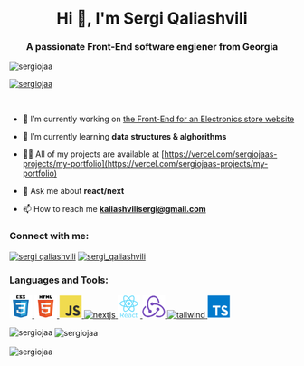 <h1 align="center">Hi 👋, I'm Sergi Qaliashvili</h1>
<h3 align="center">A passionate Front-End software engiener from Georgia</h3>

<p align="left"> <img src="https://komarev.com/ghpvc/?username=sergiojaa&label=Profile%20views&color=0e75b6&style=flat" alt="sergiojaa" /> </p>

<p align="left"> <a href="https://github.com/ryo-ma/github-profile-trophy"><img src="https://github-profile-trophy.vercel.app/?username=sergiojaa" alt="sergiojaa" /></a> </p>

<p align="left"> <a href="https://twitter.com/" target="blank"><img src="https://img.shields.io/twitter/follow/?logo=twitter&style=for-the-badge" alt="" /></a> </p>

- 🔭 I’m currently working on [the Front-End for an Electronics store website](https://github.com/sergiojaa/ecommerce)

- 🌱 I’m currently learning **data structures & alghorithms**

- 👨‍💻 All of my projects are available at [https://vercel.com/sergiojaas-projects/my-portfolio](https://vercel.com/sergiojaas-projects/my-portfolio)

- 💬 Ask me about **react/next**

- 📫 How to reach me **kaliashvilisergi@gmail.com**

<h3 align="left">Connect with me:</h3>
<p align="left">
<a href="https://linkedin.com/in/sergi qaliashvili" target="blank"><img align="center" src="https://raw.githubusercontent.com/rahuldkjain/github-profile-readme-generator/master/src/images/icons/Social/linked-in-alt.svg" alt="sergi qaliashvili" height="30" width="40" /></a>
<a href="https://instagram.com/sergi_qaliashvili" target="blank"><img align="center" src="https://raw.githubusercontent.com/rahuldkjain/github-profile-readme-generator/master/src/images/icons/Social/instagram.svg" alt="sergi_qaliashvili" height="30" width="40" /></a>
</p>

<h3 align="left">Languages and Tools:</h3>
<p align="left"> <a href="https://www.w3schools.com/css/" target="_blank" rel="noreferrer"> <img src="https://raw.githubusercontent.com/devicons/devicon/master/icons/css3/css3-original-wordmark.svg" alt="css3" width="40" height="40"/> </a> <a href="https://www.w3.org/html/" target="_blank" rel="noreferrer"> <img src="https://raw.githubusercontent.com/devicons/devicon/master/icons/html5/html5-original-wordmark.svg" alt="html5" width="40" height="40"/> </a> <a href="https://developer.mozilla.org/en-US/docs/Web/JavaScript" target="_blank" rel="noreferrer"> <img src="https://raw.githubusercontent.com/devicons/devicon/master/icons/javascript/javascript-original.svg" alt="javascript" width="40" height="40"/> </a> <a href="https://nextjs.org/" target="_blank" rel="noreferrer"> <img src="https://cdn.worldvectorlogo.com/logos/nextjs-2.svg" alt="nextjs" width="40" height="40"/> </a> <a href="https://reactjs.org/" target="_blank" rel="noreferrer"> <img src="https://raw.githubusercontent.com/devicons/devicon/master/icons/react/react-original-wordmark.svg" alt="react" width="40" height="40"/> </a> <a href="https://redux.js.org" target="_blank" rel="noreferrer"> <img src="https://raw.githubusercontent.com/devicons/devicon/master/icons/redux/redux-original.svg" alt="redux" width="40" height="40"/> </a> <a href="https://tailwindcss.com/" target="_blank" rel="noreferrer"> <img src="https://www.vectorlogo.zone/logos/tailwindcss/tailwindcss-icon.svg" alt="tailwind" width="40" height="40"/> </a> <a href="https://www.typescriptlang.org/" target="_blank" rel="noreferrer"> <img src="https://raw.githubusercontent.com/devicons/devicon/master/icons/typescript/typescript-original.svg" alt="typescript" width="40" height="40"/> </a> </p>

<p><img align="left" src="https://github-readme-stats.vercel.app/api/top-langs?username=sergiojaa&show_icons=true&locale=en&layout=compact" alt="sergiojaa" /></p>

<p>&nbsp;<img align="center" src="https://github-readme-stats.vercel.app/api?username=sergiojaa&show_icons=true&locale=en" alt="sergiojaa" /></p>

<p><img align="center" src="https://github-readme-streak-stats.herokuapp.com/?user=sergiojaa&" alt="sergiojaa" /></p>
